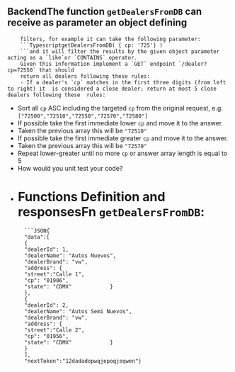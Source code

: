 ## BackendThe function `getDealersFromDB` can receive as parameter an object defining
        filters, for example it can take the following parameter:
        ```TypescriptgetDealersFromDB( { cp: '725'} )
        ```and it will filter the results by the given object parameter acting as a `like`or `CONTAINS` operator.
        Given this information implement a `GET` endpoint `/dealer?cp=72550` that should
        return all dealers following these rules:
        - If a dealer's `cp` matches in the first three digits (from left to right) it  is considered a close dealer; return at most 5 close dealers following these  rules:
- Sort all `cp` ASC including the targeted `cp` from the original request,    e.g. `["72500","72510","72550","72570","72580"]`  
- If possible take the first immediate lower `cp` and move it to the answer.   
- Taken the previous array this will be `"72510"`  
- If possible take the first immediate greater `cp` and move it to the answer.    
- Taken the previous array this will be `"72570"`  
- Repeat lower-greater until no more `cp` or answer array length is equal to 5
- How would you unit test your code? 
- # Functions Definition and responsesFn `getDealersFromDB`:
        ```JSON{
        "data":[
        {
        "dealerId": 1,
        "dealerName": "Autos Nuevos",
        "dealerBrand": "vw",
        "address": {
        "street":"Calle 1",
        "cp": "01906",
        "state": "CDMX"            }
        },
        {
        "dealerId": 2,
        "dealerName": "Autos Semi Nuevos",
        "dealerBrand": "vw",
        "address": {
        "street":"Calle 2",
        "cp": "01956",
        "state": "CDMX"            }
        }
        ],
        "nextToken":"12dadadopwqjepoqjeqwen"}